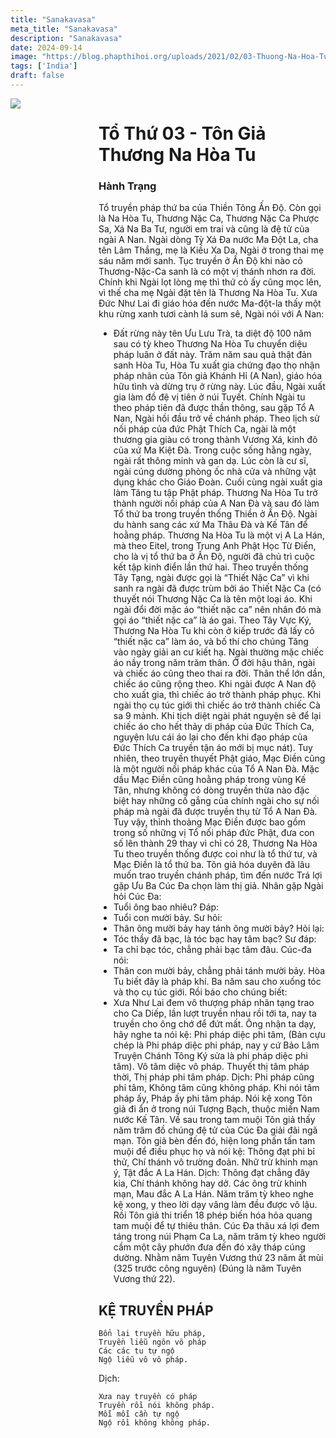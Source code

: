 ```yaml
---
title: "Sanakavasa"
meta_title: "Sanakavasa"
description: "Sanakavasa"
date: 2024-09-14
image: "https://blog.phapthihoi.org/uploads/2021/02/03-Thuong-Na-Hoa-Tu.jpg"
tags: ['India']
draft: false
---
```


<div style="display: flex; justify-content: space-between;">

  <div style="flex: 1; padding-right: 10px;">
    <img decoding="async" src="https://blog.phapthihoi.org/uploads/2021/02/03-Thuong-Na-Hoa-Tu.jpg">
  </div>

  <div style="flex: 3; padding-left: 10px;">
    <h1>Tổ Thứ 03 - Tôn Giả Thương Na Hòa Tu</h1>
    <h3>Hành Trạng</h3>

Tổ truyền pháp thứ ba của Thiền Tông Ấn Độ.
Còn gọi là Na Hòa Tu, Thương Nặc Ca, Thương Nặc Ca Phược Sa, Xá Na Ba Tư, người em trai và cũng là đệ tử của ngài A Nan.
Ngài dòng Tỳ Xá Đa nước Ma Đột La, cha tên Lâm Thắng, mẹ là Kiều Xa Da. Ngài ở trong thai mẹ sáu năm mới sanh. Tục truyền ở Ấn Độ khi nào cỏ Thương-Nặc-Ca sanh là có một vị thánh nhơn ra đời. Chính khi Ngài lọt lòng mẹ thì thứ cỏ ấy cũng mọc lên, vì thế cha mẹ Ngài đặt tên là Thương Na Hòa Tu.
Xưa Đức Như Lai đi giáo hóa đến nước Ma-đột-la thấy một khu rừng xanh tươi cành lá sum sê, Ngài nói với A Nan:
- Đất rừng này tên Ưu Lưu Trà, ta diệt độ 100 năm sau có tỳ kheo Thương Na Hòa Tu chuyển diệu pháp luân ở đất này.
  Trăm năm sau quả thật đản sanh Hòa Tu, Hòa Tu xuất gia chứng đạo thọ nhận pháp nhãn của Tôn giả Khánh Hỉ (A Nan), giáo hóa hữu tình và dừng trụ ở rừng này.
  Lúc đầu, Ngài xuất gia làm đồ đệ vị tiên ở núi Tuyết. Chính Ngài tu theo pháp tiên đã được thần thông, sau gặp Tổ A Nan, Ngài hồi đầu trở về chánh pháp. Theo lịch sử nối pháp của đức Phật Thích Ca, ngài là một thương gia giàu có trong thành Vương Xá, kinh đô của xứ Ma Kiệt Đà. Trong cuộc sống hằng ngày, ngài rất thông minh và gan dạ. Lúc còn là cư sĩ, ngài cúng dường phòng ốc nhà cửa và những vật dụng khác cho Giáo Đoàn. Cuối cùng ngài xuất gia làm Tăng tu tập Phật pháp. Thương Na Hòa Tu trở thành người nối pháp của A Nan Đà và sau đó làm Tổ thứ ba trong truyền thống Thiền ở Ấn Độ. Ngài du hành sang các xứ Ma Thâu Đà và Kế Tân để hoằng pháp.
  Thương Na Hòa Tu là một vị A La Hán, mà theo Eitel, trong Trung Anh Phật Học Từ Điển, cho là vị tổ thứ ba ở Ấn Độ, người đã chủ trì cuộc kết tập kinh điển lần thứ hai. Theo truyền thống Tây Tạng, ngài được gọi là “Thiết Nặc Ca” vì khi sanh ra ngài đã được trùm bởi áo Thiết Nặc Ca (có thuyết nói Thương Nặc Ca là tên một loại áo. Khi ngài đổi đời mặc áo “thiết nặc ca” nên nhân đó mà gọi áo “thiết nặc ca” là áo gai. Theo Tây Vực Ký, Thương Na Hòa Tu khi còn ở kiếp trước đã lấy cỏ “thiết nặc ca” làm áo, và bố thí cho chúng Tăng vào ngày giải an cư kiết hạ. Ngài thường mặc chiếc áo nầy trong năm trăm thân. Ở đời hậu thân, ngài và chiếc áo cũng theo thai ra đời. Thân thể lớn dần, chiếc áo cũng rộng theo. Khi ngài được A Nan độ cho xuất gia, thì chiếc áo trở thành pháp phục. Khi ngài thọ cụ túc giới thì chiếc áo trở thành chiếc Cà sa 9 mảnh. Khi tịch diệt ngài phát nguyện sẽ để lại chiếc áo cho hết thảy di pháp của Đức Thích Ca, nguyện lưu cái áo lại cho đến khi đạo pháp của Đức Thích Ca truyền tận áo mới bị mục nát). Tuy nhiên, theo truyền thuyết Phật giáo, Mạc Điền cũng là một người nối pháp khác của Tổ A Nan Đà. Mặc dầu Mạc Điền cũng hoằng pháp trong vùng Kế Tân, nhưng không có dòng truyền thừa nào đặc biệt hay những cố gắng của chính ngài cho sự nối pháp mà ngài đã được truyền thụ từ Tổ A Nan Đà. Tuy vậy, thỉnh thoảng Mạc Điền được bao gồm trong số những vị Tổ nối pháp đức Phật, đưa con số lên thành 29 thay vì chỉ có 28, Thương Na Hòa Tu theo truyền thống được coi như là tổ thứ tư, và Mạc Điền là tổ thứ ba.
  Tôn giả hóa duyên đã lâu muốn trao truyền chánh pháp, tìm đến nước Trá lợi gặp Ưu Ba Cúc Đa chọn làm thị giả. Nhân gặp Ngài hỏi Cúc Đa:
- Tuổi ông bao nhiêu?
  Đáp:
- Tuổi con mười bảy.
  Sư hỏi:
- Thân ông mười bảy hay tánh ông mười bảy?
  Hỏi lại:
- Tóc thầy đã bạc, là tóc bạc hay tâm bạc?
  Sư đáp:
- Ta chỉ bạc tóc, chẳng phải bạc tâm đâu.
  Cúc-đa nói:
- Thân con mười bảy, chẳng phải tánh mười bảy.
  Hòa Tu biết đây là pháp khí. Ba năm sau cho xuống tóc và thọ cụ túc giới. Rồi báo cho chúng biết:
- Xưa Như Lai đem vô thượng pháp nhãn tạng trao cho Ca Diếp, lần lượt truyền nhau rồi tới ta, nay ta truyền cho ông chớ để đứt mất. Ông nhận ta dạy, hãy nghe ta nói kệ:
  Phi pháp diệc phi tâm, (Bản cựu chép là Phi pháp diệc phi pháp, nay y cứ Bảo Lâm Truyện Chánh Tông Ký sửa là phi pháp diệc phi tâm).
  Vô tâm diệc vô pháp.
  Thuyết thị tâm pháp thời,
  Thị pháp phi tâm pháp.
  Dịch:
  Phi pháp cũng phi tâm,
  Không tâm cũng không pháp.
  Khi nói tâm pháp ấy,
  Pháp ấy phi tâm pháp.
  Nói kệ xong Tôn giả đi ẩn ở trong núi Tượng Bạch, thuộc miền Nam nước Kế Tân. Về sau trong tam muội Tôn giả thấy năm trăm đồ chúng đệ tử của Cúc Đa giải đãi ngã mạn. Tôn giả bèn đến đó, hiện long phấn tấn tam muội để điều phục họ và nói kệ:
  Thông đạt phi bỉ thử,
  Chí thánh vô trường đoản.
  Nhữ trừ khinh mạn ý,
  Tật đắc A La Hán.
  Dịch:
  Thông đạt chẳng đây kia,
  Chí thánh không hay dở.
  Các ông trừ khinh mạn,
  Mau đắc A La Hán.
  Năm trăm tỳ kheo nghe kệ xong, y theo lời dạy vâng làm đều được vô lậu. Rồi Tôn giả thi triển 18 phép biến hóa hỏa quang tam muội để tự thiêu thân.
  Cúc Đa thâu xá lợi đem táng trong núi Phạm Ca La, năm trăm tỳ kheo người cầm một cây phướn đưa đến đó xây tháp cúng dường. Nhằm năm Tuyên Vương thứ 23 năm ất mùi (325 trước công nguyên) (Đúng là năm Tuyên Vương thứ 22).
 
<h2>KỆ TRUYỀN PHÁP</h2>

    Bổn lai truyền hữu pháp,
    Truyền liễu ngôn vô pháp
    Các các tu tự ngộ
    Ngộ liễu vô vô pháp.

Dịch:

    Xưa nay truyền có pháp
    Truyền rồi nói không pháp.
    Mỗi mỗi cần tự ngộ
    Ngộ rồi không không pháp.

  </div>

</div>
